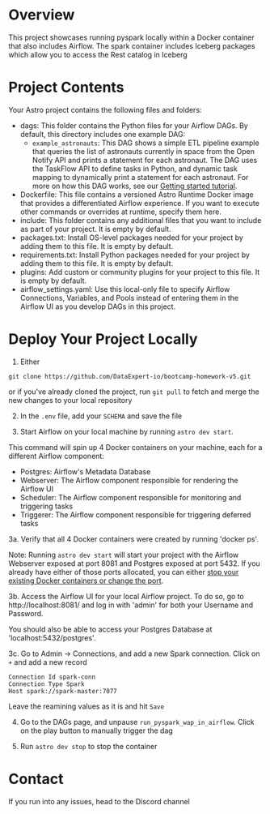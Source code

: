 Overview
========

This project showcases running pyspark locally within a Docker container that also includes Airflow. The spark container includes Iceberg packages
which allow you to access the Rest catalog in Iceberg

Project Contents
================

Your Astro project contains the following files and folders:

- dags: This folder contains the Python files for your Airflow DAGs. By default, this directory includes one example DAG:
    - `example_astronauts`: This DAG shows a simple ETL pipeline example that queries the list of astronauts currently in space from the Open Notify API and prints a statement for each astronaut. The DAG uses the TaskFlow API to define tasks in Python, and dynamic task mapping to dynamically print a statement for each astronaut. For more on how this DAG works, see our [Getting started tutorial](https://docs.astronomer.io/learn/get-started-with-airflow).
- Dockerfile: This file contains a versioned Astro Runtime Docker image that provides a differentiated Airflow experience. If you want to execute other commands or overrides at runtime, specify them here.
- include: This folder contains any additional files that you want to include as part of your project. It is empty by default.
- packages.txt: Install OS-level packages needed for your project by adding them to this file. It is empty by default.
- requirements.txt: Install Python packages needed for your project by adding them to this file. It is empty by default.
- plugins: Add custom or community plugins for your project to this file. It is empty by default.
- airflow_settings.yaml: Use this local-only file to specify Airflow Connections, Variables, and Pools instead of entering them in the Airflow UI as you develop DAGs in this project.

Deploy Your Project Locally
===========================

1. Either 

```shell
git clone https://github.com/DataExpert-io/bootcamp-homework-v5.git
```
or if you've already cloned the project, run `git pull` to fetch and merge the new changes to your local repository

2. In the `.env` file, add your `SCHEMA` and save the file

3. Start Airflow on your local machine by running `astro dev start`.

This command will spin up 4 Docker containers on your machine, each for a different Airflow component:

- Postgres: Airflow's Metadata Database
- Webserver: The Airflow component responsible for rendering the Airflow UI
- Scheduler: The Airflow component responsible for monitoring and triggering tasks
- Triggerer: The Airflow component responsible for triggering deferred tasks

3a. Verify that all 4 Docker containers were created by running 'docker ps'.

Note: Running `astro dev start` will start your project with the Airflow Webserver exposed at port 8081 and Postgres exposed at port 5432. If you already have either of those ports allocated, you can either [stop your existing Docker containers or change the port](https://docs.astronomer.io/astro/test-and-troubleshoot-locally#ports-are-not-available).

3b. Access the Airflow UI for your local Airflow project. To do so, go to http://localhost:8081/ and log in with 'admin' for both your Username and Password.

You should also be able to access your Postgres Database at 'localhost:5432/postgres'.

3c. Go to Admin -> Connections, and add a new Spark connection. Click on `+` and add a new record
```shell
Connection Id spark-conn
Connection Type Spark
Host spark://spark-master:7077
```
Leave the reamining values as it is and hit `Save`

4. Go to the DAGs page, and unpause `run_pyspark_wap_in_airflow`. Click on the play button to manually trigger the dag

5. Run `astro dev stop` to stop the container


Contact
=======

If you run into any issues, head to the Discord channel
